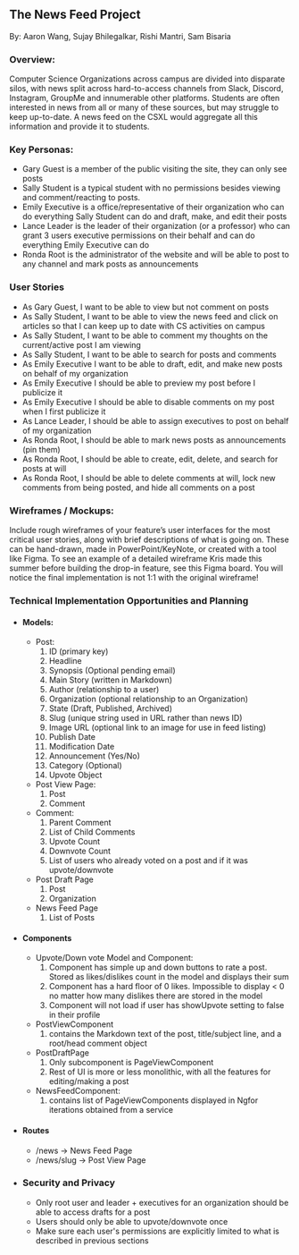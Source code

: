 ## The News Feed Project
By: Aaron Wang, Sujay Bhilegalkar, Rishi Mantri, Sam Bisaria

### Overview:
Computer Science Organizations across campus are divided into disparate silos, with news split across hard-to-access channels from Slack, Discord, Instagram, GroupMe and innumerable other platforms. Students are often interested in news from all or many of these sources, but may struggle to keep up-to-date. A news feed on the CSXL would aggregate all this information and provide it to students. 

### Key Personas:
- Gary Guest is a member of the public visiting the site, they can only see posts
- Sally Student is a typical student with no permissions besides viewing and comment/reacting to posts.
- Emily Executive is a office/representative of their organization who can do everything Sally Student can do and draft, make, and edit their posts
- Lance Leader is the leader of their organization (or a professor) who can grant 3 users executive permissions on their behalf and can do everything Emily Executive can do
- Ronda Root is the administrator of the website and will be able to post to any channel and mark posts as announcements

### User Stories
- As Gary Guest, I want to be able to view but not comment on posts
- As Sally Student, I want to be able to view the news feed and click on articles so that I can keep up to date with CS activities on campus
- As Sally Student, I want to be able to comment my thoughts on the current/active post I am viewing
- As Sally Student, I want to be able to search for posts and comments
- As Emily Executive I want to be able to draft, edit, and make new posts on behalf of my organization 
- As Emily Executive I should be able to preview my post before I publicize it
- As Emily Executive I should be able to disable comments on my post when I first publicize it
- As Lance Leader, I should be able to assign executives to post on behalf of my organization
- As Ronda Root, I should be able to mark news posts as announcements (pin them)
- As Ronda Root, I should be able to create, edit, delete, and search for posts at will
- As Ronda Root, I should be able to delete comments at will, lock new comments from being posted, and hide all comments on a post

### Wireframes / Mockups: 
Include rough wireframes of your feature’s user interfaces for the most critical user stories, along with brief descriptions of what is going on. These can be hand-drawn, made in PowerPoint/KeyNote, or created with a tool like Figma. To see an example of a detailed wireframe Kris made this summer before building the drop-in feature, see this Figma board. You will notice the final implementation is not 1:1 with the original wireframe!

### Technical Implementation Opportunities and Planning
- #### Models:
  - Post:
    1. ID (primary key)
    2. Headline 
    3. Synopsis (Optional pending email)
    4. Main Story (written in Markdown)
    5. Author (relationship to a user)
    6. Organization (optional relationship to an Organization)
    7. State (Draft, Published, Archived)
    8. Slug (unique string used in URL rather than news ID)
    9. Image URL (optional link to an image for use in feed listing)
    10. Publish Date 
    11. Modification Date
    12. Announcement (Yes/No)
    13. Category (Optional)
    14. Upvote Object
  - Post View Page: 
    1. Post
    2. Comment
  - Comment:
    1. Parent Comment  
    2. List of Child Comments
    3. Upvote Count
    4. Downvote Count
    5. List of users who already voted on a post and if it was upvote/downvote
  - Post Draft Page
    1. Post
    2. Organization
  - News Feed Page
    1. List of Posts
- #### Components
  - Upvote/Down vote Model and Component:
    1. Component has simple up and down buttons to rate a post. Stored as likes/dislikes count in the model and displays their sum
    2. Component has a hard floor of 0 likes. Impossible to display < 0 no matter how many dislikes there are stored in the model
    3. Component will not load if user has showUpvote setting to false in their profile 
  - PostViewComponent
    1. contains the Markdown text of the post, title/subject line, and a root/head comment object
  - PostDraftPage
    1. Only subcomponent is  PageViewComponent
    2. Rest of UI is more or less monolithic, with all the features for  editing/making a post
  - NewsFeedComponent:
    1. contains list of PageViewComponents displayed in Ngfor iterations obtained from a service

- #### Routes
  - /news -> News Feed Page
  - /news/slug -> Post View Page

- ### Security and Privacy
  - Only root user and leader + executives for an organization should be able to access drafts for a post
  - Users should only be able to upvote/downvote once
  - Make sure each user's permissions are explicitly limited to what is described in previous sections

